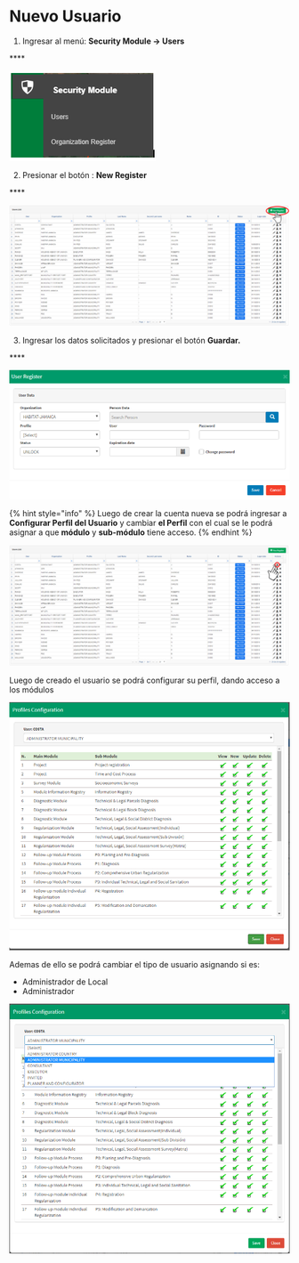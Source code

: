 # Nuevo Usuario

1. Ingresar al menú: **Security Module -&gt; Users** 

\*\*\*\*

![Security Module](.gitbook/assets/image%20%28162%29.png)

2. Presionar el botón : **New Register**

\*\*\*\*

![Lista de Usuarios.](.gitbook/assets/image%20%2847%29.png)

3. Ingresar los datos solicitados y presionar el botón **Guardar.**

\*\*\*\*

![User Register.](.gitbook/assets/image%20%28224%29.png)

{% hint style="info" %}
Luego de crear la cuenta nueva se podrá ingresar a **Configurar Perfil del Usuario** y cambiar **el Perfil** con el cual se le podrá asignar a que **módulo** y **sub-módulo** tiene acceso.
{% endhint %}



![Opci&#xF3;n Configurar Perfil del Usuario.](.gitbook/assets/image%20%2888%29.png)

Luego de creado el usuario se podrá configurar su perfil, dando acceso a los módulos 

![Profiles Configuration](.gitbook/assets/image%20%2819%29.png)

Ademas de ello se podrá cambiar el tipo de usuario  asignando si es:

* Administrador de Local
* Administrador 

![Option User Profile ](.gitbook/assets/image%20%28153%29.png)

